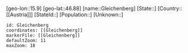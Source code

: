 ﻿---
location: [46.88,15.9]
mapzoom: [7,12] 
mapmarker: city 
type: City
tags:
- geo/City


SpocWebEntityId: 30472
isDeleted: false
confidential: public

---
[geo-lon::15.9]
[geo-lat::46.88]
[name::Gleichenberg]
[State::]
[Country::[[Austria]]]
[StateId::]
[Population::]
[Unknown::]


```leaflet
id: Gleichenberg
coordinates: [[Gleichenberg]]
markerFile: [[Gleichenberg]]
defaultZoom: 11 
maxZoom: 18
```
